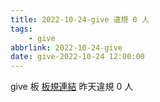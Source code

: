 ```yaml
---
title: 2022-10-24-give 違規 0 人
tags:
    - give
abbrlink: 2022-10-24-give
date: give-2022-10-24 12:00:00
---
```

give 板 [板規連結](https://www.ptt.cc/bbs/give/M.1612495900.A.C32.html)
昨天違規 0 人
